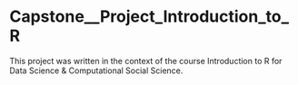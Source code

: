 # Capstone__Project_Introduction_to_R
This project was written in the context of the course Introduction to R for  Data Science &amp; Computational Social Science.
